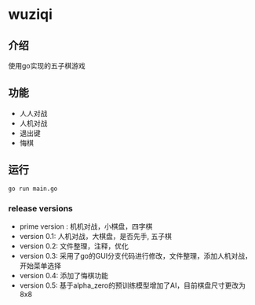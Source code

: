 # wuziqi

## 介绍
使用go实现的五子棋游戏

## 功能
- 人人对战
- 人机对战
- 退出键
- 悔棋

## 运行
```shell
go run main.go
```

### release versions
- prime version : 机机对战，小棋盘，四字棋
- version 0.1: 人机对战，大棋盘，是否先手, 五子棋
- version 0.2: 文件整理，注释，优化
- version 0.3: 采用了go的GUI分支代码进行修改，文件整理，添加人机对战，开始菜单选择
- version 0.4: 添加了悔棋功能
- version 0.5: 基于alpha_zero的预训练模型增加了AI，目前棋盘尺寸更改为8x8